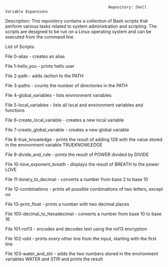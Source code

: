                                                   Repository: Shell Variable Expansions

Description:
This repository contains a collection of Bash scripts that perform various tasks related to system administration and scripting. The scripts are designed to be run on a Linux operating system and can be executed from the command line.

List of Scripts:

File 0-alias - creates an alias

File 1-hello_you - prints hello user

File 2-path - adds /action to the PATH

File 3-paths - counts the number of directories in the PATH

File 4-global_variables - lists environment variables

File 5-local_variables - lists all local and environment variables and functions

File 6-create_local_variable - creates a new local variable

File 7-create_global_variable - creates a new global variable

File 8-true_knowledge - prints the result of adding 128 with the value stored in the environment variable TRUEKNOWLEDGE

File 9-divide_and_rule - prints the result of POWER divided by DIVIDE

File 10-love_exponent_breath - displays the result of BREATH to the power LOVE

File 11-binary_to_decimal - converts a number from base 2 to base 10

File 12-combinations - prints all possible combinations of two letters, except oo

File 13-print_float - prints a number with two decimal places

File 100-decimal_to_hexadecimal - converts a number from base 10 to base 16

File 101-rot13 - encodes and decodes text using the rot13 encryption

File 102-odd - prints every other line from the input, starting with the first line

File 103-water_and_stir - adds the two numbers stored in the environment variables WATER and STIR and prints the result



